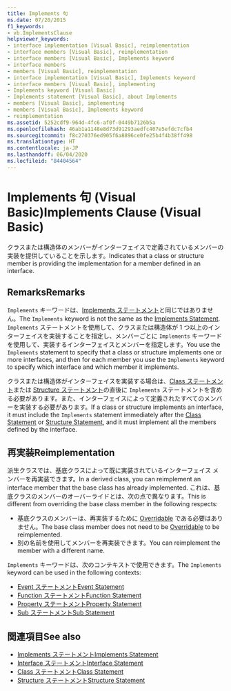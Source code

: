 ```yaml
---
title: Implements 句
ms.date: 07/20/2015
f1_keywords:
- vb.ImplementsClause
helpviewer_keywords:
- interface implementation [Visual Basic], reimplementation
- interface members [Visual Basic], reimplementation
- interface members [Visual Basic], Implements keyword
- interface members
- members [Visual Basic], reimplementation
- interface implementation [Visual Basic], Implements keyword
- interface members [Visual Basic], implementing
- Implements keyword [Visual Basic]
- Implements statement [Visual Basic], about Implements
- members [Visual Basic], implementing
- members [Visual Basic], Implements keyword
- reimplementation
ms.assetid: 5252cdf9-964d-4fc6-af0f-0449b7126b5a
ms.openlocfilehash: 46ab1a1148e8d73d91293aedfc407e5efdc7cfb4
ms.sourcegitcommit: f8c270376ed905f6a8896ce0fe25b4f4b38ff498
ms.translationtype: HT
ms.contentlocale: ja-JP
ms.lasthandoff: 06/04/2020
ms.locfileid: "84404564"
---
```

# <a name="implements-clause-visual-basic"></a><span data-ttu-id="ff566-102">Implements 句 (Visual Basic)</span><span class="sxs-lookup"><span data-stu-id="ff566-102">Implements Clause (Visual Basic)</span></span>
<span data-ttu-id="ff566-103">クラスまたは構造体のメンバーがインターフェイスで定義されているメンバーの実装を提供していることを示します。</span><span class="sxs-lookup"><span data-stu-id="ff566-103">Indicates that a class or structure member is providing the implementation for a member defined in an interface.</span></span>  
  
## <a name="remarks"></a><span data-ttu-id="ff566-104">Remarks</span><span class="sxs-lookup"><span data-stu-id="ff566-104">Remarks</span></span>  
<span data-ttu-id="ff566-105">`Implements` キーワードは、[Implements ステートメント](implements-statement.md)と同じではありません。</span><span class="sxs-lookup"><span data-stu-id="ff566-105">The `Implements` keyword is not the same as the [Implements Statement](implements-statement.md).</span></span> <span data-ttu-id="ff566-106">`Implements` ステートメントを使用して、クラスまたは構造体が 1 つ以上のインターフェイスを実装することを指定し、メンバーごとに `Implements` キーワードを使用して、実装するインターフェイスとメンバーを指定します。</span><span class="sxs-lookup"><span data-stu-id="ff566-106">You use the `Implements` statement to specify that a class or structure implements one or more interfaces, and then for each member you use the `Implements` keyword to specify which interface and which member it implements.</span></span>

<span data-ttu-id="ff566-107">クラスまたは構造体がインターフェイスを実装する場合は、[Class ステートメント](class-statement.md)または [Structure ステートメント](structure-statement.md)の直後に `Implements` ステートメントを含める必要があります。また、インターフェイスによって定義されたすべてのメンバーを実装する必要があります。</span><span class="sxs-lookup"><span data-stu-id="ff566-107">If a class or structure implements an interface, it must include the `Implements` statement immediately after the [Class Statement](class-statement.md) or [Structure Statement](structure-statement.md), and it must implement all the members defined by the interface.</span></span>

## <a name="reimplementation"></a><span data-ttu-id="ff566-108">再実装</span><span class="sxs-lookup"><span data-stu-id="ff566-108">Reimplementation</span></span>  
<span data-ttu-id="ff566-109">派生クラスでは、基底クラスによって既に実装されているインターフェイス メンバーを再実装できます。</span><span class="sxs-lookup"><span data-stu-id="ff566-109">In a derived class, you can reimplement an interface member that the base class has already implemented.</span></span> <span data-ttu-id="ff566-110">これは、基底クラスのメンバーのオーバーライドとは、次の点で異なります。</span><span class="sxs-lookup"><span data-stu-id="ff566-110">This is different from overriding the base class member in the following respects:</span></span>

- <span data-ttu-id="ff566-111">基底クラスのメンバーは、再実装するために [Overridable](../modifiers/overridable.md) である必要はありません。</span><span class="sxs-lookup"><span data-stu-id="ff566-111">The base class member does not need to be [Overridable](../modifiers/overridable.md) to be reimplemented.</span></span>
- <span data-ttu-id="ff566-112">別の名前を使用してメンバーを再実装できます。</span><span class="sxs-lookup"><span data-stu-id="ff566-112">You can reimplement the member with a different name.</span></span>

<span data-ttu-id="ff566-113">`Implements` キーワードは、次のコンテキストで使用できます。</span><span class="sxs-lookup"><span data-stu-id="ff566-113">The `Implements` keyword can be used in the following contexts:</span></span>

- [<span data-ttu-id="ff566-114">Event ステートメント</span><span class="sxs-lookup"><span data-stu-id="ff566-114">Event Statement</span></span>](event-statement.md)
- [<span data-ttu-id="ff566-115">Function ステートメント</span><span class="sxs-lookup"><span data-stu-id="ff566-115">Function Statement</span></span>](function-statement.md)
- [<span data-ttu-id="ff566-116">Property ステートメント</span><span class="sxs-lookup"><span data-stu-id="ff566-116">Property Statement</span></span>](property-statement.md)
- [<span data-ttu-id="ff566-117">Sub ステートメント</span><span class="sxs-lookup"><span data-stu-id="ff566-117">Sub Statement</span></span>](sub-statement.md)  
  
## <a name="see-also"></a><span data-ttu-id="ff566-118">関連項目</span><span class="sxs-lookup"><span data-stu-id="ff566-118">See also</span></span>

- [<span data-ttu-id="ff566-119">Implements ステートメント</span><span class="sxs-lookup"><span data-stu-id="ff566-119">Implements Statement</span></span>](implements-statement.md)
- [<span data-ttu-id="ff566-120">Interface ステートメント</span><span class="sxs-lookup"><span data-stu-id="ff566-120">Interface Statement</span></span>](interface-statement.md)
- [<span data-ttu-id="ff566-121">Class ステートメント</span><span class="sxs-lookup"><span data-stu-id="ff566-121">Class Statement</span></span>](class-statement.md)
- [<span data-ttu-id="ff566-122">Structure ステートメント</span><span class="sxs-lookup"><span data-stu-id="ff566-122">Structure Statement</span></span>](structure-statement.md)
